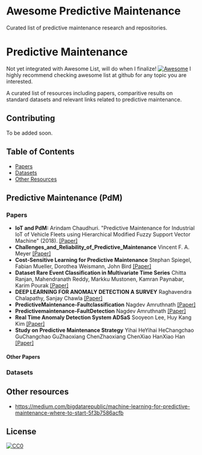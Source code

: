 # Awesome Predictive Maintenance
Curated list of predictive maintenance research and repositories.

# Predictive Maintenance

Not yet integrated with Awesome List, will do when I finalize! [![Awesome](https://cdn.rawgit.com/sindresorhus/awesome/d7305f38d29fed78fa85652e3a63e154dd8e8829/media/badge.svg)](https://github.com/sindresorhus/awesome)
I highly recommend checking awesome list at github for any topic you are interested.

A curated list of resources including papers, comparitive results on standard datasets and relevant links related to predictive maintenance.  

## Contributing

To be added soon.

## Table of Contents
+ [Papers](#Papers)
+ [Datasets](#Datasets)
+ [Other Resources](#Other-resources)


## Predictive Maintenance (PdM)

### Papers

+ **IoT and PdM:** Arindam Chaudhuri. "Predictive Maintenance for Industrial IoT of Vehicle Fleets using Hierarchical Modified Fuzzy Support Vector Machine" (2018). [[Paper]](https://arxiv.org/abs/1806.09612)
+ **Challenges_and_Reliability_of_Predictive_Maintenance** Vincent F. A. Meyer [[Paper]](https://www.researchgate.net/publication/331951459_Challenges_and_Reliability_of_Predictive_Maintenance)
+ **Cost-Sensitive Learning for Predictive Maintenance** Stephan Spiegel, Fabian Mueller, Dorothea Weismann, John Bird [[Paper]](https://arxiv.org/abs/1809.10979)
+ **Dataset  Rare Event Classification in Multivariate Time Series** Chitta Ranjan, Mahendranath Reddy, Markku Mustonen, Kamran Paynabar, Karim Pourak [[Paper]](https://arxiv.org/abs/1809.10717)
+ **DEEP LEARNING FOR ANOMALY DETECTION A SURVEY** Raghavendra Chalapathy, Sanjay Chawla [[Paper]](https://arxiv.org/abs/1901.03407)
+ **PredictiveMaintenance-Faultclassification** Nagdev Amruthnath [[Paper]](https://www.researchgate.net/publication/331385865_Predictive_Maintenance-Fault_classification)
+ **Predictivemaintenance-FaultDetection** Nagdev Amruthnath [[Paper]](https://www.researchgate.net/publication/331385868_Predictive_maintenance-Fault_Detection)
+ **Real Time Anomaly Detection System ADSaS** Sooyeon Lee, Huy Kang Kim [[Paper]](https://arxiv.org/abs/1811.12634)
+ **Study on Predictive Maintenance Strategy** Yihai HeYihai HeChangchao GuChangchao GuZhaoxiang ChenZhaoxiang ChenXiao HanXiao Han [[Paper]](https://www.researchgate.net/publication/318113052_Integrated_predictive_maintenance_strategy_for_manufacturing_systems_by_combining_quality_control_and_mission_reliability_analysis)

#### Other Papers


### Datasets


## Other resources
+ https://medium.com/bigdatarepublic/machine-learning-for-predictive-maintenance-where-to-start-5f3b7586acfb


## License

[![CC0](http://mirrors.creativecommons.org/presskit/buttons/88x31/svg/cc-zero.svg)](https://creativecommons.org/publicdomain/zero/1.0/)

